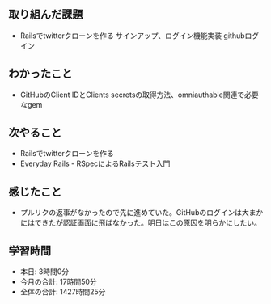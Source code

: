 
## 取り組んだ課題
- Railsでtwitterクローンを作る サインアップ、ログイン機能実装 githubログイン
## わかったこと
- GitHubのClient IDとClients secretsの取得方法、omniauthable関連で必要なgem
## 次やること
- Railsでtwitterクローンを作る
- Everyday Rails - RSpecによるRailsテスト入門
## 感じたこと
- プルリクの返事がなかったので先に進めていた。GitHubのログインは大まかにはできたが認証画面に飛ばなかった。明日はこの原因を明らかにしたい。
## 学習時間
- 本日: 3時間0分
- 今月の合計: 17時間50分
- 全体の合計: 1427時間25分
